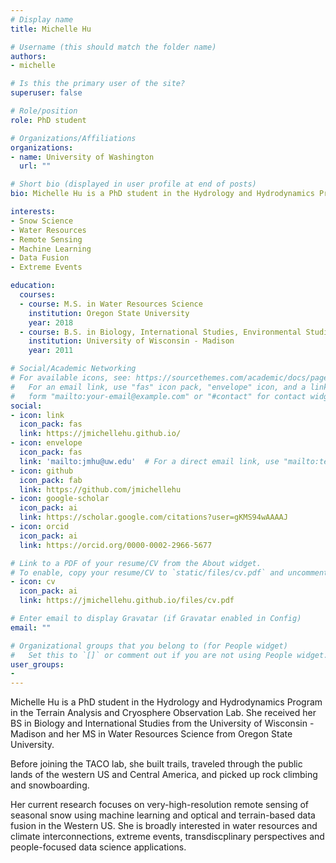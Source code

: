 ```yaml
---
# Display name
title: Michelle Hu

# Username (this should match the folder name)
authors:
- michelle

# Is this the primary user of the site?
superuser: false

# Role/position
role: PhD student

# Organizations/Affiliations
organizations:
- name: University of Washington
  url: ""

# Short bio (displayed in user profile at end of posts)
bio: Michelle Hu is a PhD student in the Hydrology and Hydrodynamics Program in the Terrain Analysis and Cryosphere Observation Lab. Her current research focuses on very-high-resolution remote sensing of seasonal snow using machine learning and optical and terrain-based data fusion in the Western US. She is broadly interested in water resources and climate interconnections, extreme events, transdiscplinary perspectives and people-focused data science applications.

interests:
- Snow Science
- Water Resources
- Remote Sensing
- Machine Learning
- Data Fusion
- Extreme Events

education:
  courses:
  - course: M.S. in Water Resources Science
    institution: Oregon State University
    year: 2018
  - course: B.S. in Biology, International Studies, Environmental Studies
    institution: University of Wisconsin - Madison
    year: 2011

# Social/Academic Networking
# For available icons, see: https://sourcethemes.com/academic/docs/page-builder/#icons
#   For an email link, use "fas" icon pack, "envelope" icon, and a link in the
#   form "mailto:your-email@example.com" or "#contact" for contact widget.
social:
- icon: link
  icon_pack: fas
  link: https://jmichellehu.github.io/
- icon: envelope
  icon_pack: fas
  link: 'mailto:jmhu@uw.edu'  # For a direct email link, use "mailto:test@example.org".
- icon: github
  icon_pack: fab
  link: https://github.com/jmichellehu
- icon: google-scholar
  icon_pack: ai
  link: https://scholar.google.com/citations?user=gKMS94wAAAAJ
- icon: orcid
  icon_pack: ai
  link: https://orcid.org/0000-0002-2966-5677

# Link to a PDF of your resume/CV from the About widget.
# To enable, copy your resume/CV to `static/files/cv.pdf` and uncomment the lines below.
- icon: cv
  icon_pack: ai
  link: https://jmichellehu.github.io/files/cv.pdf

# Enter email to display Gravatar (if Gravatar enabled in Config)
email: ""

# Organizational groups that you belong to (for People widget)
#   Set this to `[]` or comment out if you are not using People widget.
user_groups:
- 
---
```


Michelle Hu is a PhD student in the Hydrology and Hydrodynamics Program in the Terrain Analysis and Cryosphere Observation Lab. She received her BS in Biology and International Studies from the University of Wisconsin - Madison and her MS in Water Resources Science from Oregon State University.

Before joining the TACO lab, she built trails, traveled through the public lands of the western US and Central America, and picked up rock climbing and snowboarding. 

Her current research focuses on very-high-resolution remote sensing of seasonal snow using machine learning and optical and terrain-based data fusion in the Western US. She is broadly interested in water resources and climate interconnections, extreme events, transdiscplinary perspectives and people-focused data science applications.

